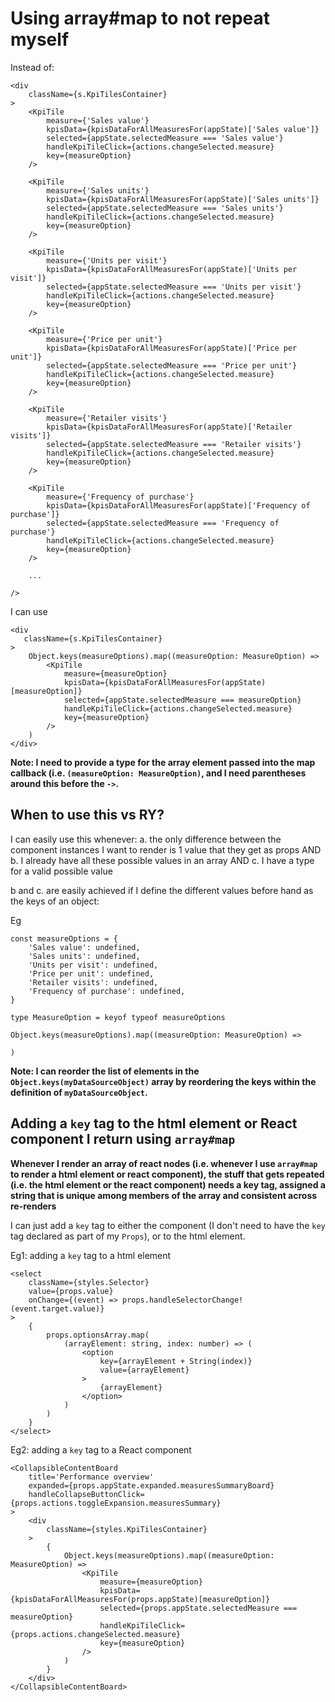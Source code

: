 # Using array#map to not repeat myself

Instead of:

```
<div
    className={s.KpiTilesContainer}
>
    <KpiTile
        measure={'Sales value'}
        kpisData={kpisDataForAllMeasuresFor(appState)['Sales value']}
        selected={appState.selectedMeasure === 'Sales value'}
        handleKpiTileClick={actions.changeSelected.measure}
        key={measureOption}
    />
    
	<KpiTile
        measure={'Sales units'}
        kpisData={kpisDataForAllMeasuresFor(appState)['Sales units']}
        selected={appState.selectedMeasure === 'Sales units'}
        handleKpiTileClick={actions.changeSelected.measure}
        key={measureOption}
    />
    
	<KpiTile
        measure={'Units per visit'}
        kpisData={kpisDataForAllMeasuresFor(appState)['Units per visit']}
        selected={appState.selectedMeasure === 'Units per visit'}
        handleKpiTileClick={actions.changeSelected.measure}
        key={measureOption}
    />
    
	<KpiTile
        measure={'Price per unit'}
        kpisData={kpisDataForAllMeasuresFor(appState)['Price per unit']}
        selected={appState.selectedMeasure === 'Price per unit'}
        handleKpiTileClick={actions.changeSelected.measure}
        key={measureOption}
    />
    
	<KpiTile
        measure={'Retailer visits'}
        kpisData={kpisDataForAllMeasuresFor(appState)['Retailer visits']}
        selected={appState.selectedMeasure === 'Retailer visits'}
        handleKpiTileClick={actions.changeSelected.measure}
        key={measureOption}
    />
    
	<KpiTile
        measure={'Frequency of purchase'}
        kpisData={kpisDataForAllMeasuresFor(appState)['Frequency of purchase']}
        selected={appState.selectedMeasure === 'Frequency of purchase'}
        handleKpiTileClick={actions.changeSelected.measure}
        key={measureOption}
    />
    
    ...
    
/>
```

I can use 

```
<div
   className={s.KpiTilesContainer}
>
	Object.keys(measureOptions).map((measureOption: MeasureOption) => 
		<KpiTile
	        measure={measureOption}
	        kpisData={kpisDataForAllMeasuresFor(appState)[measureOption]}
	        selected={appState.selectedMeasure === measureOption}
	        handleKpiTileClick={actions.changeSelected.measure}
	        key={measureOption}
	    />
	)
</div>
```

__Note: I need to provide a type for the array element passed into the map callback (i.e. `(measureOption: MeasureOption)`, and I need parentheses around this before the `->`.__

## When to use this vs RY?

I can easily use this whenever:
a. the only difference between the component instances I want to render is 1 value that they get as props 
AND b. I already have all these possible values in an array 
AND c. I have a type for a valid possible value

b and c. are easily achieved if I define the different values before hand as the keys of an object:

Eg
```
const measureOptions = {
	'Sales value': undefined,
	'Sales units': undefined,
	'Units per visit': undefined,
	'Price per unit': undefined,
	'Retailer visits': undefined,
	'Frequency of purchase': undefined,
}

type MeasureOption = keyof typeof measureOptions

Object.keys(measureOptions).map((measureOption: MeasureOption) =>

)
```

__Note: I can reorder the list of elements in the `Object.keys(myDataSourceObject)` array by reordering the keys within the definition of `myDataSourceObject`.__


## Adding a `key` tag to the html element or React component I return using `array#map`

__Whenever I render an array of react nodes (i.e. whenever I use `array#map` to render a html element or react component), the stuff that gets repeated (i.e. the html element or the react component) needs a key tag, assigned a string that is unique among members of the array and consistent across re-renders__

I can just add a `key` tag to either the component (I don't need to have the `key` tag declared as part of my `Props`), or to the html element.

Eg1: adding a `key` tag to a html element

```
<select
    className={styles.Selector}
    value={props.value}
    onChange={(event) => props.handleSelectorChange!(event.target.value)}
>
    {
        props.optionsArray.map(
            (arrayElement: string, index: number) => (
                <option
                    key={arrayElement + String(index)}
                    value={arrayElement}
                >
                    {arrayElement}
                </option>
            )
        )
    }
</select>
```

Eg2: adding a `key` tag to a React component

```
<CollapsibleContentBoard
    title='Performance overview'
    expanded={props.appState.expanded.measuresSummaryBoard}
    handleCollapseButtonClick={props.actions.toggleExpansion.measuresSummary}
>
    <div
        className={styles.KpiTilesContainer}
    >
        {
            Object.keys(measureOptions).map((measureOption: MeasureOption) =>
                <KpiTile
                    measure={measureOption}
                    kpisData={kpisDataForAllMeasuresFor(props.appState)[measureOption]}
                    selected={props.appState.selectedMeasure === measureOption}
                    handleKpiTileClick={props.actions.changeSelected.measure}
                    key={measureOption}
                />
            )
        }
    </div>
</CollapsibleContentBoard>
```
